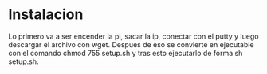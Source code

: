 # Instalacion

Lo primero va a ser encender la pi, sacar la ip, conectar con el putty y luego descargar el archivo con wget. Despues de eso se convierte en ejecutable con el
comando chmod 755 setup.sh y tras esto ejecutarlo de forma sh setup.sh.
